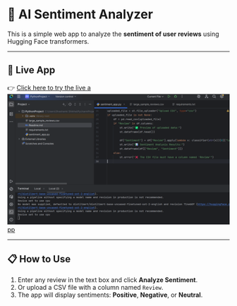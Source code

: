 # 🧠 AI Sentiment Analyzer

This is a simple web app to analyze the **sentiment of user reviews** using Hugging Face transformers.

---

## 🚀 Live App

👉 [Click here to try the live a![img.png](img.png)pp](https://ai-sentiment-analyzer-kkczqwgftyzpwxd4wv6vam.streamlit.app/)

---

## 📋 How to Use

1. Enter any review in the text box and click **Analyze Sentiment**.
2. Or upload a CSV file with a column named `Review`.
3. The app will display sentiments: **Positive**, **Negative**, or **Neutral**.
